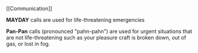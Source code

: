 [[Communication]]

**MAYDAY** calls are used for life-threatening emergencies

**Pan-Pan** calls (pronounced "pahn-pahn") are used for urgent situations that are not life-threatening such as your pleasure craft is broken down, out of gas, or lost in fog.